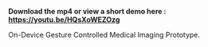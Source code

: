 **Download the mp4 or view a short demo here : https://youtu.be/HQsXoWEZOzg**

On-Device Gesture Controlled Medical Imaging Prototype.
